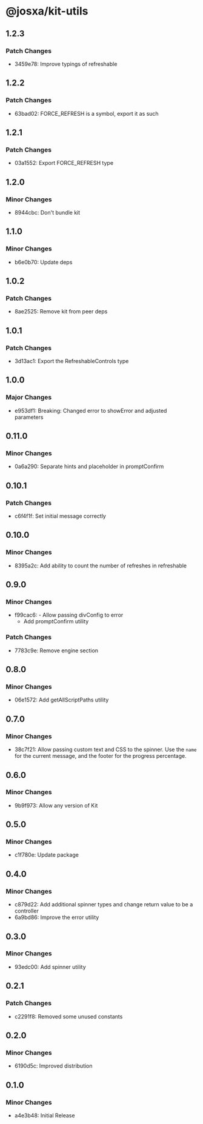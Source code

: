 # @josxa/kit-utils

## 1.2.3

### Patch Changes

- 3459e78: Improve typings of refreshable

## 1.2.2

### Patch Changes

- 63bad02: FORCE_REFRESH is a symbol, export it as such

## 1.2.1

### Patch Changes

- 03a1552: Export FORCE_REFRESH type

## 1.2.0

### Minor Changes

- 8944cbc: Don't bundle kit

## 1.1.0

### Minor Changes

- b6e0b70: Update deps

## 1.0.2

### Patch Changes

- 8ae2525: Remove kit from peer deps

## 1.0.1

### Patch Changes

- 3d13ac1: Export the RefreshableControls type

## 1.0.0

### Major Changes

- e953df1: Breaking: Changed error to showError and adjusted parameters

## 0.11.0

### Minor Changes

- 0a6a290: Separate hints and placeholder in promptConfirm

## 0.10.1

### Patch Changes

- c6f4f1f: Set initial message correctly

## 0.10.0

### Minor Changes

- 8395a2c: Add ability to count the number of refreshes in refreshable

## 0.9.0

### Minor Changes

- f99cac6: - Allow passing divConfig to error
  - Add promptConfirm utility

### Patch Changes

- 7783c9e: Remove engine section

## 0.8.0

### Minor Changes

- 06e1572: Add getAllScriptPaths utility

## 0.7.0

### Minor Changes

- 38c7f21: Allow passing custom text and CSS to the spinner. Use the `name` for the current message, and the footer for the progress percentage.

## 0.6.0

### Minor Changes

- 9b9f973: Allow any version of Kit

## 0.5.0

### Minor Changes

- c1f780e: Update package

## 0.4.0

### Minor Changes

- c879d22: Add additional spinner types and change return value to be a controller
- 6a9bd86: Improve the error utility

## 0.3.0

### Minor Changes

- 93edc00: Add spinner utility

## 0.2.1

### Patch Changes

- c2291f8: Removed some unused constants

## 0.2.0

### Minor Changes

- 6190d5c: Improved distribution

## 0.1.0

### Minor Changes

- a4e3b48: Initial Release

